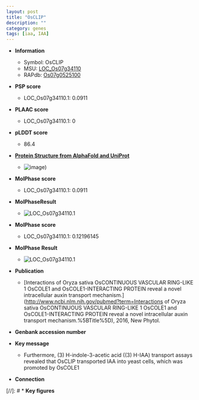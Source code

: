 ```yaml
---
layout: post
title: "OsCLIP"
description: ""
category: genes
tags: [iaa, IAA]
---
```


* **Information**  
    + Symbol: OsCLIP  
    + MSU: [LOC_Os07g34110](http://rice.plantbiology.msu.edu/cgi-bin/ORF_infopage.cgi?orf=LOC_Os07g34110)  
    + RAPdb: [Os07g0525100](http://rapdb.dna.affrc.go.jp/viewer/gbrowse_details/irgsp1?name=Os07g0525100)  

* **PSP score**  
    + LOC_Os07g34110.1: 0.0911 

* **PLAAC score**  
    + LOC_Os07g34110.1: 0 

* **pLDDT score**
    + 86.4

* **[Protein Structure from AlphaFold and UniProt](https://www.uniprot.org/uniprotkb/Q69SA2/entry#structure)**
    + ![image](https://ricepsp.github.io/images/Q6/AF-Q69SA2-F1.png))

* **MolPhase score**
    + LOC_Os07g34110.1: 0.0911

* **MolPhaseResult**
    + ![LOC_Os07g34110.1](https://ricepsp.github.io/pictures/LOC_Os07g/LOC_Os07g34110.1.png)

* **MolPhase score**
    + LOC_Os07g34110.1: 0.12196145

* **MolPhase Result**
    + ![LOC_Os07g34110.1](https://304243504.github.io/Pictures/LOC_Os07g/LOC_Os07g34110.1.png)

* **Publication**  
    + [Interactions of Oryza sativa OsCONTINUOUS VASCULAR RING-LIKE 1 OsCOLE1 and OsCOLE1-INTERACTING PROTEIN reveal a novel intracellular auxin transport mechanism.](http://www.ncbi.nlm.nih.gov/pubmed?term=Interactions of Oryza sativa OsCONTINUOUS VASCULAR RING-LIKE 1 OsCOLE1 and OsCOLE1-INTERACTING PROTEIN reveal a novel intracellular auxin transport mechanism.%5BTitle%5D), 2016, New Phytol.

* **Genbank accession number**  

* **Key message**  
    + Furthermore, (3) H-indole-3-acetic acid ((3) H-IAA) transport assays revealed that OsCLIP transported IAA into yeast cells, which was promoted by OsCOLE1

* **Connection**  

[//]: # * **Key figures**  


